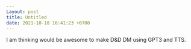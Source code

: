```yaml
---
Layout: post
title: Untitled
date: 2021-10-18 16:41:23 +0700
---
```

I am thinking would be awesome to make D&D DM using GPT3 and TTS.
